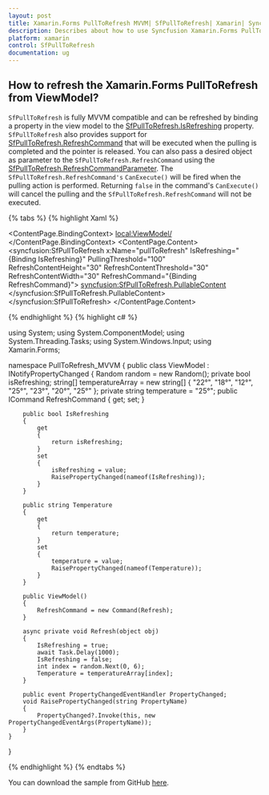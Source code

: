 ```yaml
---
layout: post
title: Xamarin.Forms PullToRefresh MVVM| SfPullToRefresh| Xamarin| Syncfusion
description: Describes about how to use Syncfusion Xamarin.Forms PullToRefresh in MVVM using commands and how to refresh from view model.
platform: xamarin
control: SfPullToRefresh 
documentation: ug
---
```


## How to refresh the Xamarin.Forms PullToRefresh from ViewModel?

`SfPullToRefresh` is fully MVVM compatible and can be refreshed by binding a property in the view model to the [SfPullToRefresh.IsRefreshing](https://help.syncfusion.com/cr/xamarin/Syncfusion.SfPullToRefresh.XForms.SfPullToRefresh.html#Syncfusion_SfPullToRefresh_XForms_SfPullToRefresh_IsRefreshing) property.
`SfPullToRefresh` also provides support for [SfPullToRefresh.RefreshCommand](https://help.syncfusion.com/cr/xamarin/Syncfusion.SfPullToRefresh.XForms.SfPullToRefresh.html#Syncfusion_SfPullToRefresh_XForms_SfPullToRefresh_RefreshCommand) that will be executed when the pulling is completed and the pointer is released.  You can also pass a desired object as parameter to the `SfPullToRefresh.RefreshCommand` using the [SfPullToRefresh.RefreshCommandParameter](https://help.syncfusion.com/cr/xamarin/Syncfusion.SfPullToRefresh.XForms.SfPullToRefresh.html#Syncfusion_SfPullToRefresh_XForms_SfPullToRefresh_RefreshCommandParameter).
The `SfPullToRefresh.RefreshCommand's` `CanExecute()` will be fired when the pulling action is performed. Returning `false` in the command's `CanExecute()` will cancel the pulling and the `SfPullToRefresh.RefreshCommand` will not be executed.

{% tabs %}
{% highlight Xaml %}

<?xml version="1.0" encoding="utf-8" ?>
<ContentPage xmlns="http://xamarin.com/schemas/2014/forms"
             xmlns:x="http://schemas.microsoft.com/winfx/2009/xaml"
             xmlns:d="http://xamarin.com/schemas/2014/forms/design"
             xmlns:mc="http://schemas.openxmlformats.org/markup-compatibility/2006"
             xmlns:syncfusion="clr-namespace:Syncfusion.SfPullToRefresh.XForms;assembly=Syncfusion.SfPullToRefresh.XForms"
             xmlns:local="clr-namespace:PullToRefresh_MVVM"
             mc:Ignorable="d"
             x:Class="PullToRefresh_MVVM.MainPage">
    <ContentPage.BindingContext>
        <local:ViewModel/>
    </ContentPage.BindingContext>
    <ContentPage.Content>
        <syncfusion:SfPullToRefresh x:Name="pullToRefresh"
                                    IsRefreshing="{Binding IsRefreshing}" 
                                    PullingThreshold="100"
                                    RefreshContentHeight="30"
                                    RefreshContentThreshold="30"
                                    RefreshContentWidth="30"
                                    RefreshCommand="{Binding RefreshCommand}">
            <syncfusion:SfPullToRefresh.PullableContent>
                <StackLayout BackgroundColor="#00AFF9" Orientation="Vertical">
                    <Label Text="New York Temperature" FontSize="Large" TextColor="White" HorizontalTextAlignment="Center" Margin="20"/>
                    <Image WidthRequest="100" HorizontalOptions="Center" HeightRequest="100"  Margin="20" Source="warmselected.png"/>
                    <Label Text="{Binding Temperature}" FontSize="Large" TextColor="White" HorizontalTextAlignment="Center" Margin="20" HeightRequest="100"/>
                </StackLayout>
            </syncfusion:SfPullToRefresh.PullableContent>
        </syncfusion:SfPullToRefresh>
    </ContentPage.Content>
</ContentPage>

{% endhighlight %}
{% highlight c# %}

using System;
using System.ComponentModel;
using System.Threading.Tasks;
using System.Windows.Input;
using Xamarin.Forms;

namespace PullToRefresh_MVVM
{
    public class ViewModel : INotifyPropertyChanged
    {
        Random random = new Random();
        private bool isRefreshing;
        string[] temperatureArray = new string[] { "22°", "18°", "12°", "25°", "23°", "20°", "25°" };
        private string temperature = "25°";
        public ICommand RefreshCommand { get; set; }
		
        public bool IsRefreshing
        {
            get
            {
                return isRefreshing;
            }
            set
            {
                isRefreshing = value;
                RaisePropertyChanged(nameof(IsRefreshing));
            }
        }
		
        public string Temperature
        {
            get
            {
                return temperature;
            }
            set
            {
                temperature = value;
                RaisePropertyChanged(nameof(Temperature));
            }
        }
		
        public ViewModel()
        {
            RefreshCommand = new Command(Refresh);
        }
		
        async private void Refresh(object obj)
        {
            IsRefreshing = true;
            await Task.Delay(1000);
            IsRefreshing = false;
            int index = random.Next(0, 6);
            Temperature = temperatureArray[index];
        }

        public event PropertyChangedEventHandler PropertyChanged;
        void RaisePropertyChanged(string PropertyName)
        {
            PropertyChanged?.Invoke(this, new PropertyChangedEventArgs(PropertyName));
        }
    }
}


{% endhighlight %}
{% endtabs %}

You can download the sample from GitHub [here](https://github.com/SyncfusionExamples/PullToRefresh-MVVM-ViewModel-Refresh-Xamarin.Forms).